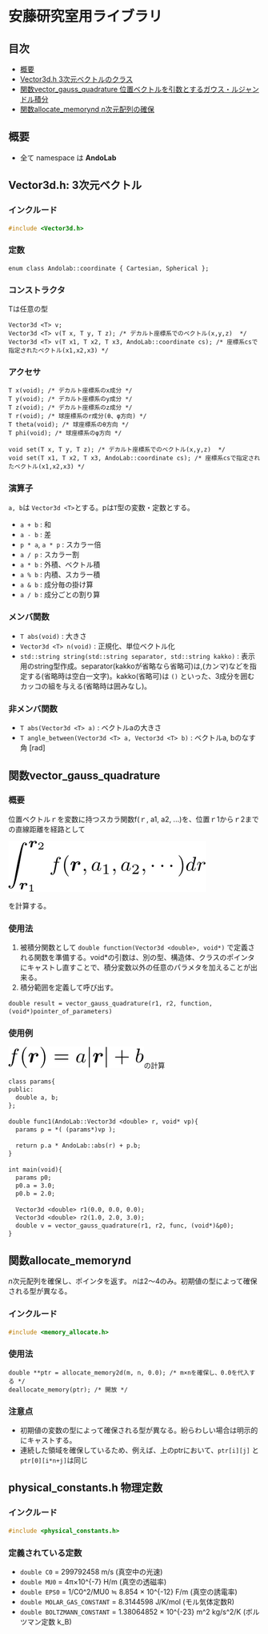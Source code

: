 # 安藤研究室用ライブラリ
## 目次
* [概要](#概要)
* [Vector3d.h 3次元ベクトルのクラス](#vector3dh-3次元ベクトル)
* [関数vector_gauss_quadrature 位置ベクトルを引数とするガウス・ルジャンドル積分](#関数vector_gauss_quadrature)
* [関数allocate_memory*n*d *n*次元配列の確保](#関数allocate_memorynd)

## 概要
* 全て namespace は <b>AndoLab</b>

## Vector3d.h: 3次元ベクトル

### インクルード
```C++:Vector3d.h
#include <Vector3d.h>
```

### 定数
```C++:
enum class Andolab::coordinate { Cartesian, Spherical };
```

### コンストラクタ
Tは任意の型
```C++:
Vector3d <T> v;
Vector3d <T> v(T x, T y, T z); /* デカルト座標系でのベクトル(x,y,z)  */
Vector3d <T> v(T x1, T x2, T x3, AndoLab::coordinate cs); /* 座標系csで指定されたベクトル(x1,x2,x3) */
```

### アクセサ
```C++:
T x(void); /* デカルト座標系のx成分 */
T y(void); /* デカルト座標系のy成分 */
T z(void); /* デカルト座標系のz成分 */
T r(void); /* 球座標系のr成分(θ、φ方向) */
T theta(void); /* 球座標系のθ方向 */
T phi(void); /* 球座標系のφ方向 */

void set(T x, T y, T z); /* デカルト座標系でのベクトル(x,y,z)  */
void set(T x1, T x2, T x3, AndoLab::coordinate cs); /* 座標系csで指定されたベクトル(x1,x2,x3) */
```

### 演算子
`a, b`は `Vector3d <T>`とする。pは`T`型の変数・定数とする。
* `a + b` : 和
* `a - b` : 差
* `p * a`, `a * p` : スカラー倍
* `a / p` : スカラー割
* `a * b` : 外積、ベクトル積
* `a % b` : 内積、スカラー積
* `a & b` : 成分毎の掛け算
* `a / b` : 成分ごとの割り算

### メンバ関数
* `T abs(void)` : 大きさ
* `Vector3d <T> n(void)` : 正規化、単位ベクトル化
* `std::string string(std::string separator, std::string kakko)` : 表示用のstring型作成。separator(kakkoが省略なら省略可)は,(カンマ)などを指定する(省略時は空白一文字)。kakko(省略可)は ```()``` といった、3成分を囲むカッコの組を与える(省略時は囲みなし)。

### 非メンバ関数
* `T abs(Vector3d <T> a)` : ベクトルaの大きさ
* `T angle_between(Vector3d <T> a, Vector3d <T> b)` : ベクトルa, bのなす角 [rad]

## 関数vector_gauss_quadrature

### 概要
位置ベクトルｒを変数に持つスカラ関数f(ｒ, a1, a2, ...)を、位置ｒ1からｒ2までの直線距離を経路として

<img src="img/eq_vector_gauss_quadrature.png">

を計算する。

### 使用法
1. 被積分関数として
`double function(Vector3d <double>, void*)`
で定義される関数を準備する。void*の引数は、別の型、構造体、クラスのポインタにキャストし直すことで、積分変数以外の任意のパラメタを加えることが出来る。
2. 積分範囲を定義して呼び出す。
```C++:
double result = vector_gauss_quadrature(r1, r2, function, (void*)pointer_of_parameters)
```

### 使用例
<img src="img/eq_vector_gauss_quadrature_sample.png">の計算
```C++:
class params{
public:
  double a, b;
};

double func1(AndoLab::Vector3d <double> r, void* vp){
  params p = *( (params*)vp );

  return p.a * AndoLab::abs(r) + p.b;
}

int main(void){
  params p0;
  p0.a = 3.0;
  p0.b = 2.0;

  Vector3d <double> r1(0.0, 0.0, 0.0);
  Vector3d <double> r2(1.0, 2.0, 3.0);
  double v = vector_gauss_quadrature(r1, r2, func, (void*)&p0);
}
```

## 関数allocate_memory*n*d

*n*次元配列を確保し、ポインタを返す。
*n*は2〜4のみ。初期値の型によって確保される型が異なる。

### インクルード
```C++:memory_allocate.h
#include <memory_allocate.h>
```

### 使用法
```C++:
double **ptr = allocate_memory2d(m, n, 0.0); /* m×nを確保し、0.0を代入する */
deallocate_memory(ptr); /* 開放 */
```

### 注意点
* 初期値の変数の型によって確保される型が異なる。紛らわしい場合は明示的にキャストする。
* 連続した領域を確保しているため、例えば、上のptrにおいて、`ptr[i][j]` と `ptr[0][i*n+j]`は同じ

## physical_constants.h 物理定数

### インクルード
```C++:physical_constants.h
#include <physical_constants.h>
```

### 定義されている定数
* `double C0` = 299792458 m/s (真空中の光速)
* `double MU0` = 4π×10^{-7} H/m (真空の透磁率)
* `double EPS0` = 1/C0^2/MU0 ≒ 8.854 × 10^{-12} F/m (真空の誘電率)
* `double MOLAR_GAS_CONSTANT` = 8.3144598 J/K/mol (モル気体定数R)
* `double BOLTZMANN_CONSTANT` = 1.38064852 × 10^{-23} m^2 kg/s^2/K (ボルツマン定数 k_B)
